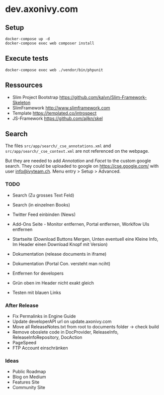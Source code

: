 # dev.axonivy.com

## Setup
	docker-compose up -d
	docker-compose exec web composer install

## Execute tests
	docker-compose exec web ./vendor/bin/phpunit

## Ressources
* Slim Project Bootstrap <https://github.com/kalvn/Slim-Framework-Skeleton>
* SlimFramework <http://www.slimframework.com>
* Template <https://templated.co/introspect>
* JS-Framework <https://github.com/ajlkn/skel>

## Search
The files `src/app/search/_cse_annotations.xml` and `src/app/search/_cse_context.xml` are not referenced on the webpage.

But they are needed to add _Annotation_ and _Facet_  to the custom google search.
They could be uploaded to google on <https://cse.google.com/> with user info@ivyteam.ch.
Menu entry > Setup > Advanced.

### TODO
* Search (Zu grosses Text Feld)
* Search (in einzelnen Books)

* Twitter Feed einbinden (News)

* Add-Ons Seite - Monitor entfernen, Portal entfernen, Worklfow UIs entfernen

* Startseite (Download Buttons Mergen, Unten eventuell eine Kleine Info, Im Header einen Download Knopf mit Version)

* Dokumentation (release documents in iframe)
* Dokumentation (Portal Con. versteht man nciht)

* Entfernen for developers
* Grün oben im Header nicht exakt gleich

* Testen mit blauen Links

### After Release
* Fix Permalinks in Engine Guide
* Update developerAPI url on update.axonivy.com
* Move all ReleaseNotes.txt from root to documents folder -> check build
* Remove oboslete code in DocProvider, ReleaseInfo, ReleaseInfoRepository, DocAction
* PageSpeed
* FTP Account einschränken

### Ideas
* Public Roadmap
* Blog on Medium
* Features Site
* Community Site
